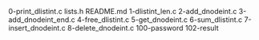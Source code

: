 0-print_dlistint.c
lists.h
README.md
1-dlistint_len.c
2-add_dnodeint.c
3-add_dnodeint_end.c
4-free_dlistint.c
5-get_dnodeint.c
6-sum_dlistint.c
7-insert_dnodeint.c
8-delete_dnodeint.c
100-password
102-result

